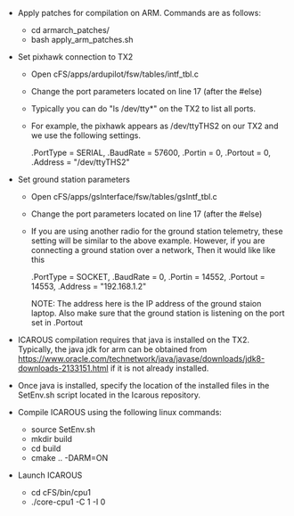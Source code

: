 * Apply patches for compilation on ARM. Commands are as follows:
   - cd armarch_patches/
   - bash apply_arm_patches.sh 

* Set pixhawk connection to TX2
   - Open cFS/apps/ardupilot/fsw/tables/intf_tbl.c
   - Change the port parameters located on line 17 (after the #else)
   - Typically you can do "ls /dev/tty*" on the TX2 to list all ports.
   - For example, the pixhawk appears as /dev/ttyTHS2 on our TX2 and we use
     the following settings.

     .PortType = SERIAL,
     .BaudRate = 57600,
     .Portin   = 0,
     .Portout  = 0,
     .Address  = "/dev/ttyTHS2"

* Set ground station parameters
   - Open cFS/apps/gsInterface/fsw/tables/gsIntf_tbl.c
   - Change the port parameters located on line 17 (after the #else)
   - If you are using another radio for the ground station telemetry,
     these setting will be similar to the above example. However, if you are
     connecting a ground station over a network, Then it would like like this

     .PortType = SOCKET,
     .BaudRate = 0,
     .Portin   = 14552,
     .Portout  = 14553,
     .Address  = "192.168.1.2" 

     NOTE: The address here is the IP address of the ground staion laptop. 
           Also make sure that the ground station is listening on the port
           set in .Portout

* ICAROUS compilation requires that java is installed on the TX2. Typically, the
  java jdk for arm can be obtained from
  https://www.oracle.com/technetwork/java/javase/downloads/jdk8-downloads-2133151.html
  if it is not already installed.

* Once java is installed, specify the location of the installed files in the
  SetEnv.sh script located in the Icarous repository.

* Compile ICAROUS using the following linux commands:
    - source SetEnv.sh
    - mkdir build 
    - cd build
    - cmake .. -DARM=ON
    
* Launch ICAROUS
    - cd cFS/bin/cpu1
    - ./core-cpu1 -C 1 -I 0


